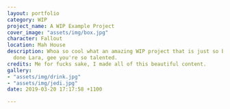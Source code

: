 ```yaml
---
layout: portfolio
category: WIP
project_name: A WIP Example Project
cover_image: "assets/img/box.jpg"
character: Fallout
location: Mah House
description: Whoa so cool what an amazing WIP project that is just so brilliant. Well
  done Lara, gee you're so talented.
credits: Me for fucks sake, I made all of this beautiful content.
gallery:
- "assets/img/drink.jpg"
- "assets/img/jedi.jpg"
date: 2019-03-20 17:17:58 +1100

---
```

